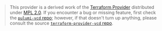 > This provider is a derived work of the [Terraform Provider](https://github.com/kitzin/terraform-provider-vcd)
> distributed under [MPL 2.0](https://www.mozilla.org/en-US/MPL/2.0/). If you encounter a bug or missing feature,
> first check the [`pulumi-vcd` repo](https://github.com/kitzin/pulumi-vcd/issues); however, if that doesn't turn up anything,
> please consult the source [`terraform-provider-vcd` repo](https://github.com/kitzin/terraform-provider-vcd/issues).
